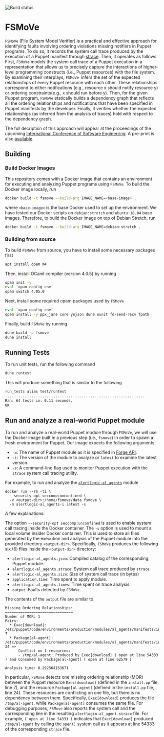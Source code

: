 ![Build status](https://api.travis-ci.org/AUEB-BALab/fsmove.svg?branch=master)

# FSMoVe

`FSMoVe`
(File System Model Verifier)
is a practical and effective approach
for identifying faults involving ordering violations
missing notifiers in Puppet programs.
To do so, it records the system call trace produced by
the execution of a Puppet manifest through [strace](https://strace.io/).
Then, it operates as follows.
First, `FSMoVe` models the system call trace of
a Puppet execution in a representation
that allows us to precisely capture the interactions
of higher-level programming constructs (i.e., Puppet resources)
with the file system.
By examining their interplays, `FSMoVe `infers the set of the
expected relationships of every Puppet resource with each other.
These relationships correspond to either notifications
(e.g., resource x should notify resource y)
or ordering constraints(e.g., x should run before y).
Then, for the given Puppet program,
`FSMoVe` statically builds a dependency graph
that reflects all the ordering relationships
and notifications that have been specified in Puppet manifests
by the developer. Finally, it verifies whether the expected
relationships (as inferred from the analysis of traces)
hold with respect to the dependency graph.


The full decription of this approach will appear at the proceedings of the upcoming
[International Conference of Software Enginerring](https://conf.researchr.org/track/icse-2020/).
A pre-print is also [available](https://dimitro.gr/assets/papers/SMS20.pdf).


## Building

### Build Docker Images

This repository comes with
a Docker image that contains
an environment for executing and analyzing Puppet programs
using `FSMoVe`.
To build the Docker image locally, run
```bash
docker build -t fsmove --build-arg IMAGE_NAME=<base-image> .
```
where `<base-image>` is the base Docker used to set up
the environment. We have tested our Docker scripts
on `debian:stretch` and `ubuntu:18.04` base images.
Therefore,
to build the Docker image on top of Debian Stretch,
run
```bash
docker build -t fsmove --build-arg IMAGE_NAME=debian:stretch .
```

### Building from source

To build `FSMoVe` from source, you have to
install some necessary packages first
```bash
apt install opam m4
```
Then, install OCaml compiler
(version 4.0.5)
by running
```bash
opam init -y
eval `opam config env`
opam switch 4.05.0
```

Next, install some required opam packages used by `FSMoVe`
```bash
eval `opam config env`
opam install -y ppx_jane core yojson dune ounit fd-send-recv fpath
```

Finally, build `FSMoVe` by running
```bash
dune build -p fsmove
dune install
```

## Running Tests

To run unit tests, run the following command

```bash
dune runtest
```

This will produce something that is similar to the following

```bash
run_tests alias test/runtest
................................................................
Ran: 64 tests in: 0.11 seconds.
OK
```

## Run and analyze a real-world Puppet module

To run and analyze a real-world Puppet module
through `FSMoVe`, we will use the Docker image
built in a previous step (i.e., `fsmove`)
in order to spawn a fresh environment for Puppet.
Our image expects the following arguments:
* `-m`: The name of Puppet module as it is specified in
 [Forge API](https://forge.puppet.com/).
* `-i`: The version of the module to analyze or `latest`
  to examine the latest version.
* `-s`: A command-line flag used to monitor Puppet execution
 with the `strace` system call tracing utility.

For example, to run and analyze the [`alertlogic-al_agents`](https://forge.puppet.com/alertlogic/al_agents) module
```
docker run --rm -ti \
  --security-opt seccomp:unconfined \
  -v <output-dir>:/home/fsmove/data fsmove \
  -m alertlogic-al_agents-i latest -s
```
A few explanations:

The option `--security-opt seccomp:unconfined` is used to
enable system call tracing inside the Docker container.
The `-v` option is used to mount a local volume
insider Docker container. This is used to store all files
generated by the execution and analysis of the Puppet module
into the provided directory `<output-dir>`.
Specifically, `FSMoVe` produces the following six (6) files
inside the `<output-dir>` directory:
* `alertlogic-al_agents.json`: Compiled catalog of the corresponding Puppet module.
* `alertlogic-al_agents.strace`: System call trace produced by `strace`.
* `alertlogic-al_agents.size`: Size of system call trace (in bytes)
* `application.time`: Time spent to apply module.
* `alertlogic-al_agents.times`: Time spent on trace analysis
* `output`: Faults detected by `FSMoVe`.

The contents of the `output` file are similar to
```
Missing Ordering Relationships:
===============================
Number of MOR: 1
Pairs:
  * Exec[download]: /etc/puppet/code/environments/production/modules/al_agents/manifests/install.pp: 7
  * Package[al-agent]: /etc/puppet/code/environments/production/modules/al_agents/manifests/install.pp: 24 =>
      Conflict on 1 resources:
      - /tmp/al-agent: Produced by Exec[download] ( open at line 54333 ) and Consumed by Package[al-agent] ( open at line 62579 )

Analysis time: 0.292564153671
```

In particular,
`FSMove` detects one missing ordering relationship (MOR)
between the Puppet resource `Exec[download]`
(defined in the `install.pp` file, line 7),
and the resource `Package[al-agent]`
(defined in the `install.pp` file, line 24).
These resources are conflicting on one file,
but there is no dependency between them.
Specifically,
`Exec[download]` produces the file `/tmp/al-agent`,
while `Package[al-agent]` consumes the same file.
For debugging purposes,
`FSMove` also reports the system call
and the corresponding line in
the resulting `alertlogin-al_agent.strace` file.
For example, `( open at line 54333 )`
indicates that `Exec[download]` produced
`/tmp/al-agent` by calling the `open()` system call
as it appears at line 54333 of
the corresponding `strace` file.
